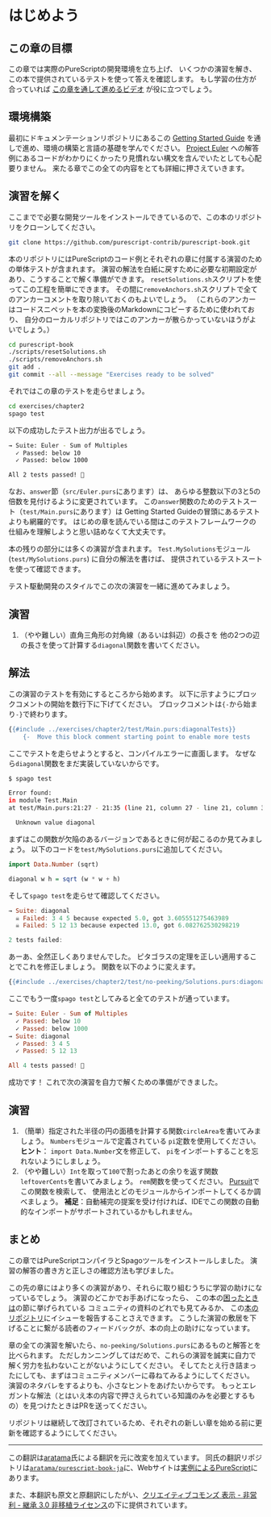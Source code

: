# はじめよう

## この章の目標

この章では実際のPureScriptの開発環境を立ち上げ、
いくつかの演習を解き、
この本で提供されているテストを使って答えを確認します。
もし学習の仕方が合っていれば
[この章を通して進めるビデオ](https://www.youtube.com/watch?v=GPjPwb6d-70)
が役に立つでしょう。

## 環境構築

最初にドキュメンテーションリポジトリにあるこの
[Getting Started
Guide](https://github.com/purescript/documentation/blob/master/guides/Getting-Started.md)
を通しで進め、環境の構築と言語の基礎を学んでください。
[Project Euler](http://projecteuler.net/problem=1)
への解答例にあるコードがわかりにくかったり見慣れない構文を含んでいたとしても心配要りません。
来たる章でこの全ての内容をとても詳細に押さえていきます。

## 演習を解く

ここまでで必要な開発ツールをインストールできているので、この本のリポジトリをクローンしてください。

```sh
git clone https://github.com/purescript-contrib/purescript-book.git
```

本のリポジトリにはPureScriptのコード例とそれぞれの章に付属する演習のための単体テストが含まれます。
演習の解法を白紙に戻すために必要な初期設定があり、こうすることで解く準備ができます。
`resetSolutions.sh`スクリプトを使ってこの工程を簡単にできます。
その間に`removeAnchors.sh`スクリプトで全てのアンカーコメントを取り除いておくのもよいでしょう。
（これらのアンカーはコードスニペットを本の変換後のMarkdownにコピーするために使われており、
自分のローカルリポジトリではこのアンカーが散らかっていないほうがよいでしょう。）

```sh
cd purescript-book
./scripts/resetSolutions.sh
./scripts/removeAnchors.sh
git add .
git commit --all --message "Exercises ready to be solved"
```

それではこの章のテストを走らせましょう。

```sh
cd exercises/chapter2
spago test
```

以下の成功したテスト出力が出るでしょう。

```sh
→ Suite: Euler - Sum of Multiples
  ✓ Passed: below 10
  ✓ Passed: below 1000

All 2 tests passed! 🎉
```

なお、`answer`節（`src/Euler.purs`にあります）は、
あらゆる整数以下の3と5の倍数を見付けるように変更されています。
この`answer`関数のためのテストスート（`test/Main.purs`にあります）は
Getting Started Guideの冒頭にあるテストよりも網羅的です。
はじめの章を読んでいる間はこのテストフレームワークの仕組みを理解しようと思い詰めなくて大丈夫です。

本の残りの部分には多くの演習が含まれます。
`Test.MySolutions`モジュール (`test/MySolutions.purs`) に自分の解法を書けば、
提供されているテストスートを使って確認できます。

テスト駆動開発のスタイルでこの次の演習を一緒に進めてみましょう。

## 演習

1. （やや難しい）直角三角形の対角線（あるいは斜辺）の長さを
   他の2つの辺の長さを使って計算する`diagonal`関数を書いてください。

## 解法

この演習のテストを有効にするところから始めます。
以下に示すようにブロックコメントの開始を数行下に下げてください。
ブロックコメントは`{-`から始まり`-}`で終わります。

```hs
{{#include ../exercises/chapter2/test/Main.purs:diagonalTests}}
    {-  Move this block comment starting point to enable more tests
```

ここでテストを走らせようとすると、コンパイルエラーに直面します。
なぜなら`diagonal`関数をまだ実装していないからです。

```sh
$ spago test

Error found:
in module Test.Main
at test/Main.purs:21:27 - 21:35 (line 21, column 27 - line 21, column 35)

  Unknown value diagonal
```

まずはこの関数が欠陥のあるバージョンであるときに何が起こるのか見てみましょう。
以下のコードを`test/MySolutions.purs`に追加してください。

```hs
import Data.Number (sqrt)

diagonal w h = sqrt (w * w + h)
```

そして`spago test`を走らせて確認してください。

```hs
→ Suite: diagonal
  ☠ Failed: 3 4 5 because expected 5.0, got 3.605551275463989
  ☠ Failed: 5 12 13 because expected 13.0, got 6.082762530298219

2 tests failed:
```

あーあ、全然正しくありませんでした。
ピタゴラスの定理を正しい適用することでこれを修正しましょう。
関数を以下のように変えます。

```hs
{{#include ../exercises/chapter2/test/no-peeking/Solutions.purs:diagonal}}
```

ここでもう一度`spago test`としてみると全てのテストが通っています。

```hs
→ Suite: Euler - Sum of Multiples
  ✓ Passed: below 10
  ✓ Passed: below 1000
→ Suite: diagonal
  ✓ Passed: 3 4 5
  ✓ Passed: 5 12 13

All 4 tests passed! 🎉
```

成功です！
これで次の演習を自力で解くための準備ができました。

## 演習

 1. （簡単）指定された半径の円の面積を計算する関数`circleArea`を書いてみましょう。
    `Numbers`モジュールで定義されている `pi`定数を使用してください。
    **ヒント**： `import Data.Number`文を修正して、 `pi`をインポートすることを忘れないようにしましょう。
 1. （やや難しい）`Int`を取って`100`で割ったあとの余りを返す関数`leftoverCents`を書いてみましょう。
    `rem`関数を使ってください。
    [Pursuit](https://pursuit.purescript.org/)でこの関数を検索して、
    使用法とどのモジュールからインポートしてくるか調べましょう。
    **補足**：自動補完の提案を受け付ければ、IDEでこの関数の自動的なインポートがサポートされているかもしれません。

## まとめ

この章ではPureScriptコンパイラとSpagoツールをインストールしました。
演習の解答の書き方と正しさの確認方法も学びました。

この先の章にはより多くの演習があり、それらに取り組むうちに学習の助けになっているでしょう。
演習のどこかでお手あげになったら、
この本の[困ったときは](chapter1.ja.md#getting-help)の節に挙げられている
コミュニティの資料のどれでも見てみるか、
この[本のリポジトリ](https://github.com/purescript-contrib/purescript-book/issues)にイシューを報告することさえできます。
こうした演習の敷居を下げることに繋がる読者のフィードバックが、本の向上の助けになっています。

章の全ての演習を解いたら、`no-peeking/Solutions.purs`にあるものと解答とを比べられます。
ただしカンニングしてはだめで、これらの演習を誠実に自力で解く労力を払わないことがないようにしてください。
そしてたとえ行き詰まったにしても、まずはコミュニティメンバーに尋ねてみるようにしてください。
演習のネタバレをするよりも、小さなヒントをあげたいからです。
もっとエレガントな解法（とはいえ本の内容で押さえられている知識のみを必要とするもの）を見つけたときはPRを送ってください。

リポジトリは継続して改訂されているため、それぞれの新しい章を始める前に更新を確認するようにしてください。

- - -

この翻訳は[aratama](https://github.com/aratama)氏による翻訳を元に改変を加えています。
同氏の翻訳リポジトリは[`aratama/purescript-book-ja`](https://github.com/aratama/purescript-book-ja)に、Webサイトは[実例によるPureScript](http://aratama.github.io/purescript/)にあります。

また、本翻訳も原文と原翻訳にしたがい、[クリエイティブコモンズ 表示 - 非営利 - 継承 3.0 非移植ライセンス](http://creativecommons.org/licenses/by-nc-sa/3.0/deed.ja)の下に提供されています。